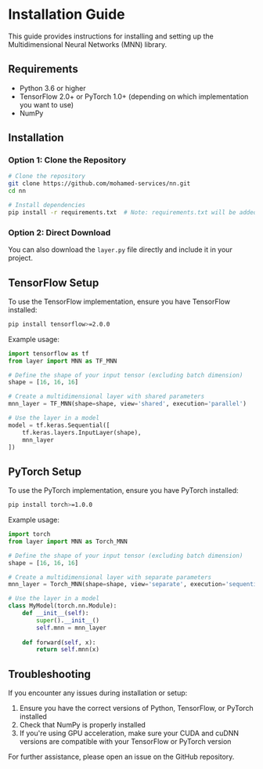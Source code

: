 # Installation Guide

This guide provides instructions for installing and setting up the Multidimensional Neural Networks (MNN) library.

## Requirements

- Python 3.6 or higher
- TensorFlow 2.0+ or PyTorch 1.0+ (depending on which implementation you want to use)
- NumPy

## Installation

### Option 1: Clone the Repository

```bash
# Clone the repository
git clone https://github.com/mohamed-services/nn.git
cd nn

# Install dependencies
pip install -r requirements.txt  # Note: requirements.txt will be added in future updates
```

### Option 2: Direct Download

You can also download the `layer.py` file directly and include it in your project.

## TensorFlow Setup

To use the TensorFlow implementation, ensure you have TensorFlow installed:

```bash
pip install tensorflow>=2.0.0
```

Example usage:

```python
import tensorflow as tf
from layer import MNN as TF_MNN

# Define the shape of your input tensor (excluding batch dimension)
shape = [16, 16, 16]

# Create a multidimensional layer with shared parameters
mnn_layer = TF_MNN(shape=shape, view='shared', execution='parallel')

# Use the layer in a model
model = tf.keras.Sequential([
    tf.keras.layers.InputLayer(shape),
    mnn_layer
])
```

## PyTorch Setup

To use the PyTorch implementation, ensure you have PyTorch installed:

```bash
pip install torch>=1.0.0
```

Example usage:

```python
import torch
from layer import MNN as Torch_MNN

# Define the shape of your input tensor (excluding batch dimension)
shape = [16, 16, 16]

# Create a multidimensional layer with separate parameters
mnn_layer = Torch_MNN(shape=shape, view='separate', execution='sequential')

# Use the layer in a model
class MyModel(torch.nn.Module):
    def __init__(self):
        super().__init__()
        self.mnn = mnn_layer
        
    def forward(self, x):
        return self.mnn(x)
```

## Troubleshooting

If you encounter any issues during installation or setup:

1. Ensure you have the correct versions of Python, TensorFlow, or PyTorch installed
2. Check that NumPy is properly installed
3. If you're using GPU acceleration, make sure your CUDA and cuDNN versions are compatible with your TensorFlow or PyTorch version

For further assistance, please open an issue on the GitHub repository.
